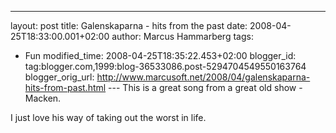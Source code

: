 ---
layout: post
title: Galenskaparna - hits from the past
date: 2008-04-25T18:33:00.001+02:00
author: Marcus Hammarberg
tags:
  - Fun
modified_time: 2008-04-25T18:35:22.453+02:00
blogger_id: tag:blogger.com,1999:blog-36533086.post-5294704549550163764
blogger_orig_url: http://www.marcusoft.net/2008/04/galenskaparna-hits-from-past.html ---
This is a great song from a great old show - Macken.

I just love his way of taking out the worst in life.

